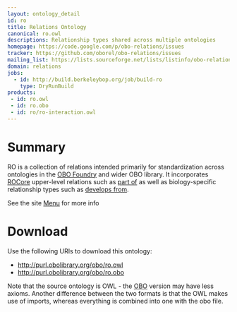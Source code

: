 ```yaml
---
layout: ontology_detail
id: ro
title: Relations Ontology
canonical: ro.owl
descriptions: Relationship types shared across multiple ontologies
homepage: https://code.google.com/p/obo-relations/issues
tracker: https://github.com/oborel/obo-relations/issues
mailing_list: https://lists.sourceforge.net/lists/listinfo/obo-relations
domain: relations
jobs:
  - id: http://build.berkeleybop.org/job/build-ro
    type: DryRunBuild
products:
 - id: ro.owl
 - id: ro.obo
 - id: ro/ro-interaction.owl
---
```


# Summary

RO is a collection of relations intended primarily for standardization across ontologies in the [OBO Foundry](http://obofoundry.org) and wider OBO library. It incorporates [ROCore](https://github.com/oborel/obo-relations/wiki/ROCore) upper-level relations such as [part of](http://purl.obolibrary.org/obo/BFO_0000050) as well as biology-specific relationship types such as [develops from](http://purl.obolibrary.org/obo/RO_0002202).

See the site [Menu](https://github.com/oborel/obo-relations/wiki/Menu) for more info

# Download

Use the following URIs to download this ontology:

 * http://purl.obolibrary.org/obo/ro.owl
 * http://purl.obolibrary.org/obo/ro.obo

Note that the source ontology is OWL - the [OBO](https://github.com/oborel/obo-relations/wiki/OBOFormatUsersGuide) version may have less axioms. Another difference between the two formats is that the OWL makes use of imports, whereas everything is combined into one with the obo file.
